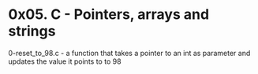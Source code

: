 # 0x05. C - Pointers, arrays and strings

0-reset_to_98.c - a function that takes a pointer to an int as parameter and updates the value it points to to 98
